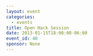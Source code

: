 ```yaml
---
layout: event
categories: 
  - events
title: Open Hack Session
date: 2013-01-15T18:00:00-06:00
event_id: 40
sponsor: None
---
```



